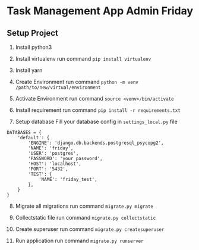 # Task Management App Admin Friday

## Setup Project
1. Install python3

2. Install virtualenv
   run command `pip install virtualenv`

3. Install yarn

4. Create Environment
   run command `python -m venv /path/to/new/virtual/environment`

5. Activate Environment
   run command `source <venv>/bin/activate`

6. Install requirement
   run command `pip install -r requirements.txt`

7. Setup database
   Fill your database config in `settings_local.py` file
```
DATABASES = {
    'default': {
        'ENGINE': 'django.db.backends.postgresql_psycopg2',
        'NAME': 'friday',
        'USER': 'postgres',
        'PASSWORD': 'your_password',
        'HOST': 'localhost',
        'PORT': '5432',
        'TEST': {
            'NAME': 'friday_test',
        },
    }
}
```

8. Migrate all migrations
   run command `migrate.py migrate`

9. Collectstatic file
   run command `migrate.py collectstatic`

10. Create superuser
   run command `migrate.py createsuperuser`

11. Run application
   run command `migrate.py runserver`
